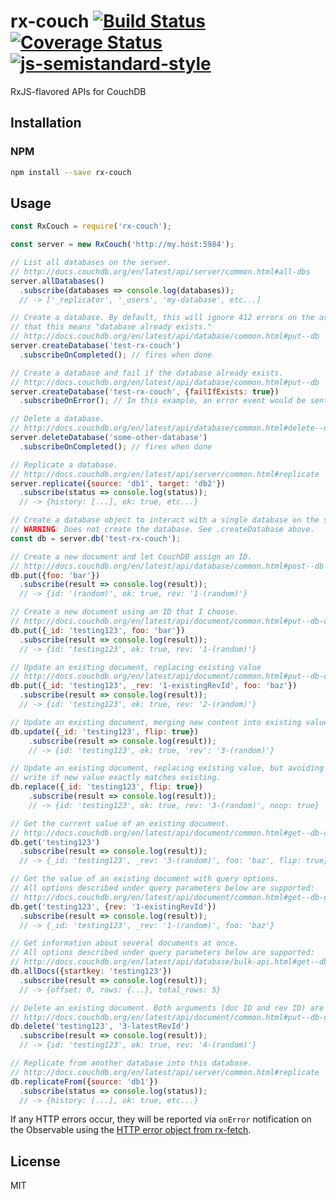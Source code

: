 # rx-couch [![Build Status](https://travis-ci.org/tangledfruit/rx-couch.svg?branch=master)](https://travis-ci.org/tangledfruit/rx-couch) [![Coverage Status](https://coveralls.io/repos/tangledfruit/rx-couch/badge.svg?branch=master&service=github)](https://coveralls.io/github/tangledfruit/rx-couch?branch=master) [![js-semistandard-style](https://img.shields.io/badge/code%20style-semistandard-brightgreen.svg?style=flat-square)](https://github.com/Flet/semistandard)

RxJS-flavored APIs for CouchDB

## Installation

### NPM

```sh
npm install --save rx-couch
```

## Usage

```js
const RxCouch = require('rx-couch');

const server = new RxCouch('http://my.host:5984');

// List all databases on the server.
// http://docs.couchdb.org/en/latest/api/server/common.html#all-dbs
server.allDatabases()
  .subscribe(databases => console.log(databases));
  // -> ['_replicator', '_users', 'my-database', etc...]

// Create a database. By default, this will ignore 412 errors on the assumption
// that this means "database already exists."
// http://docs.couchdb.org/en/latest/api/database/common.html#put--db
server.createDatabase('test-rx-couch')
  .subscribeOnCompleted(); // fires when done

// Create a database and fail if the database already exists.
// http://docs.couchdb.org/en/latest/api/database/common.html#put--db
server.createDatabase('test-rx-couch', {failIfExists: true})
  .subscribeOnError(); // In this example, an error event would be sent.

// Delete a database.
// http://docs.couchdb.org/en/latest/api/database/common.html#delete--db
server.deleteDatabase('some-other-database')
  .subscribeOnCompleted(); // fires when done

// Replicate a database.
// http://docs.couchdb.org/en/latest/api/server/common.html#replicate
server.replicate({source: 'db1', target: 'db2'})
  .subscribe(status => console.log(status));
  // -> {history: [...], ok: true, etc...}

// Create a database object to interact with a single database on the server.
// WARNING: Does not create the database. See .createDatabase above.
const db = server.db('test-rx-couch');

// Create a new document and let CouchDB assign an ID.
// http://docs.couchdb.org/en/latest/api/database/common.html#post--db
db.put({foo: 'bar'})
  .subscribe(result => console.log(result));
  // -> {id: '(random)', ok: true, rev: '1-(random)'}

// Create a new document using an ID that I choose.
// http://docs.couchdb.org/en/latest/api/document/common.html#put--db-docid
db.put({_id: 'testing123', foo: 'bar'})
  .subscribe(result => console.log(result));
  // -> {id: 'testing123', ok: true, rev: '1-(random)'}

// Update an existing document, replacing existing value
// http://docs.couchdb.org/en/latest/api/document/common.html#put--db-docid
db.put({_id: 'testing123', _rev: '1-existingRevId', foo: 'baz'})
  .subscribe(result => console.log(result));
  // -> {id: 'testing123', ok: true, rev: '2-(random)'}

// Update an existing document, merging new content into existing value.
db.update({_id: 'testing123', flip: true})
    .subscribe(result => console.log(result));
    // -> {id: 'testing123', ok: true, 'rev': '3-(random)'}

// Update an existing document, replacing existing value, but avoiding
// write if new value exactly matches existing.
db.replace({_id: 'testing123', flip: true})
    .subscribe(result => console.log(result));
    // -> {id: 'testing123', ok: true, rev: '3-(random)', noop: true}

// Get the current value of an existing document.
// http://docs.couchdb.org/en/latest/api/document/common.html#get--db-docid
db.get('testing123')
  .subscribe(result => console.log(result));
  // -> {_id: 'testing123', _rev: '3-(random)', foo: 'baz', flip: true}

// Get the value of an existing document with query options.
// All options described under query parameters below are supported:
// http://docs.couchdb.org/en/latest/api/document/common.html#get--db-docid
db.get('testing123', {rev: '1-existingRevId'})
  .subscribe(result => console.log(result));
  // -> {_id: 'testing123', _rev: '1-(random)', foo: 'baz'}

// Get information about several documents at once.
// All options described under query parameters below are supported:
// http://docs.couchdb.org/en/latest/api/database/bulk-api.html#get--db-_all_docs
db.allDocs({startkey: 'testing123'})
  .subscribe(result => console.log(result));
  // -> {offset: 0, rows: {...}, total_rows: 5}

// Delete an existing document. Both arguments (doc ID and rev ID) are required.
// http://docs.couchdb.org/en/latest/api/document/common.html#put--db-docid
db.delete('testing123', '3-latestRevId')
  .subscribe(result => console.log(result));
  // -> {id: 'testing123', ok: true, rev: '4-(random)'}

// Replicate from another database into this database.
// http://docs.couchdb.org/en/latest/api/server/common.html#replicate
db.replicateFrom({source: 'db1'})
  .subscribe(status => console.log(status));
  // -> {history: [...], ok: true, etc...}

```

If any HTTP errors occur, they will be reported via `onError` notification on
the Observable using the [HTTP error object from rx-fetch](https://github.com/tangledfruit/rx-fetch#http-error-object).

## License

MIT
